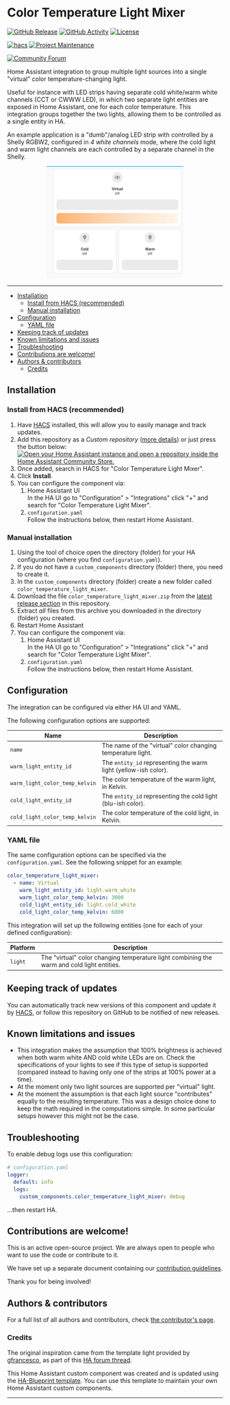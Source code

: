 # Color Temperature Light Mixer

[![GitHub Release][releases-shield]][releases]
[![GitHub Activity][commits-shield]][commits]
[![License][license-shield]](LICENSE)

[![hacs][hacs-shield]][hacs]
[![Project Maintenance][maintenance-shield]][user_profile]

[![Community Forum][forum-shield]][forum]

Home Assistant integration to group multiple light sources into a single "virtual" color temperature-changing light.

Useful for instance with LED strips having separate cold white/warm white channels (CCT or CWWW LED), in which two separate light entities are exposed in Home Assistant, one for each color temperature. This integration groups together the two lights, allowing them to be controlled as a single entity in HA.

An example application is a "dumb"/analog LED strip with controlled by a Shelly RGBW2, configured in _4 white channels_ mode, where the cold light and warm light channels are each controlled by a separate channel in the Shelly.

<p align="center">
    <img src="https://github.com/mion00/color-temperature-light-mixer/blob/main/docs/cct_light_integration_demo.gif?raw=true"/>
</p>

---
<!-- START doctoc generated TOC please keep comment here to allow auto update -->
<!-- DON'T EDIT THIS SECTION, INSTEAD RE-RUN doctoc TO UPDATE -->

- [Installation](#installation)
  - [Install from HACS (recommended)](#install-from-hacs-recommended)
  - [Manual installation](#manual-installation)
- [Configuration](#configuration)
  - [YAML file](#yaml-file)
- [Keeping track of updates](#keeping-track-of-updates)
- [Known limitations and issues](#known-limitations-and-issues)
- [Troubleshooting](#troubleshooting)
- [Contributions are welcome!](#contributions-are-welcome)
- [Authors & contributors](#authors--contributors)
  - [Credits](#credits)

<!-- END doctoc generated TOC please keep comment here to allow auto update -->

## Installation

### Install from HACS (recommended)

1. Have [HACS][hacs] installed, this will allow you to easily manage and track updates.
1. Add this repository as a _Custom repository_ ([more details](https://hacs.xyz/docs/faq/custom_repositories/)) or just press the button below:\
[![Open your Home Assistant instance and open a repository inside the Home Assistant Community Store.](https://my.home-assistant.io/badges/hacs_repository.svg)][hacs-repository]
1. Once added, search in HACS for "Color Temperature Light Mixer".
1. Click __Install__.
1. You can configure the component via:
    1. Home Assistant UI\
    In the HA UI go to "Configuration" > "Integrations" click "+" and search for "Color Temperature Light Mixer".
    1. `configuration.yaml`\
    Follow the instructions below, then restart Home Assistant.

### Manual installation

1. Using the tool of choice open the directory (folder) for your HA configuration (where you find `configuration.yaml`).
1. If you do not have a `custom_components` directory (folder) there, you need to create it.
1. In the `custom_components` directory (folder) create a new folder called `color_temperature_light_mixer`.
1. Download the file `color_temperature_light_mixer.zip` from the [latest release section][releases-latest] in this repository.
1. Extract _all_ files from this archive you downloaded in the directory (folder) you created.
1. Restart Home Assistant
1. You can configure the component via:
    1. Home Assistant UI\
    In the HA UI go to "Configuration" > "Integrations" click "+" and search for "Color Temperature Light Mixer".
    1. `configuration.yaml`\
    Follow the instructions below, then restart Home Assistant.

## Configuration

The integration can be configured via either HA UI and YAML.

The following configuration options are supported:

Name | Description
-- | --
`name` | The name of the "virtual" color changing temperature light.
`warm_light_entity_id` | The `entity_id` representing the warm light (yellow-ish color).
`warm_light_color_temp_kelvin` | The color temperature of the warm light, in Kelvin.
`cold_light_entity_id` | The `entity_id` representing the cold light (blu-ish color).
`cold_light_color_temp_kelvin` | The color temperature of the cold light, in Kelvin.

### YAML file

The same configuration options can be specified via the `configuration.yaml`.
See the following snippet for an example:

```yaml
color_temperature_light_mixer:
  - name: Virtual
    warm_light_entity_id: light.warm_white
    warm_light_color_temp_kelvin: 3000
    cold_light_entity_id: light.cold_white
    cold_light_color_temp_kelvin: 6000
```

This integration will set up the following entities (one for each of your defined configuration):

Platform | Description
-- | --
`light` | The "virtual" color changing temperature light combining the warm and cold light entities.

## Keeping track of updates

You can automatically track new versions of this component and update it by [HACS][hacs], or follow this repository on GitHub to be notified of new releases.

## Known limitations and issues

- This integration makes the assumption that 100% brightness is achieved when both warm white AND cold white LEDs are on.
Check the specifications of your lights to see if this type of setup is supported (compared instead to having only one of the strips at 100% power at a time).
- At the moment only two light sources are supported per "virtual" light.
- At the moment the assumption is that each light source "contributes" equally to the resulting temperature. This was a design choice done to keep the math required in the computations simple. In some particular setups however this might not be the case.

## Troubleshooting

To enable debug logs use this configuration:

```yaml
# configuration.yaml
logger:
  default: info
  logs:
    custom_components.color_temperature_light_mixer: debug
```

...then restart HA.

## Contributions are welcome!

This is an active open-source project. We are always open to people who want to
use the code or contribute to it.

We have set up a separate document containing our
[contribution guidelines](CONTRIBUTING.md).

Thank you for being involved!

## Authors & contributors

For a full list of all authors and contributors, check [the contributor's page][contributors].

### Credits
The original inspiration came from the template light provided by [gfrancesco](https://github.com/gfrancesco/cwww-template-light-ha), as part of this [HA forum thread](https://community.home-assistant.io/t/create-a-temperature-changing-light-from-2-lights-and-shelly-rgbw2-solved/266408/15).

This Home Assistant custom component was created and is updated using the [HA-Blueprint template](https://github.com/Limych/ha-blueprint). You can use this template to maintain your own Home Assistant custom components.

***

[component]: https://github.com/mion00/color-temperature-light-mixer
[commits-shield]: https://img.shields.io/github/commit-activity/y/mion00/color-temperature-light-mixer.svg?style=popout
[commits]: https://github.com/mion00/color-temperature-light-mixer/commits/master
[hacs-shield]: https://img.shields.io/badge/HACS-Custom-orange.svg?style=popout
[hacs]: https://hacs.xyz
[hacs-repository]: https://my.home-assistant.io/redirect/hacs_repository/?owner=mion00&repository=color-temperature-light-mixer&category=integration
[forum-shield]: https://img.shields.io/badge/community-forum-brightgreen.svg?style=popout
[forum]: https://community.home-assistant.io/
[license-shield]: https://img.shields.io/github/license/mion00/color-temperature-light-mixer
[maintenance-shield]: https://img.shields.io/badge/maintainer-mion00-blue.svg?style=popout
[releases-shield]: https://img.shields.io/github/release/mion00/color-temperature-light-mixer.svg?style=popout
[releases]: https://github.com/mion00/color-temperature-light-mixer/releases
[releases-latest]: https://github.com/mion00/color-temperature-light-mixer/releases/latest
[user_profile]: https://github.com/mion00
[report_bug]: https://github.com/mion00/color-temperature-light-mixer/issues/new?template=bug_report.md
[suggest_idea]: https://github.com/mion00/color-temperature-light-mixer/issues/new?template=feature_request.md
[contributors]: https://github.com/mion00/color-temperature-light-mixer/graphs/contributors
